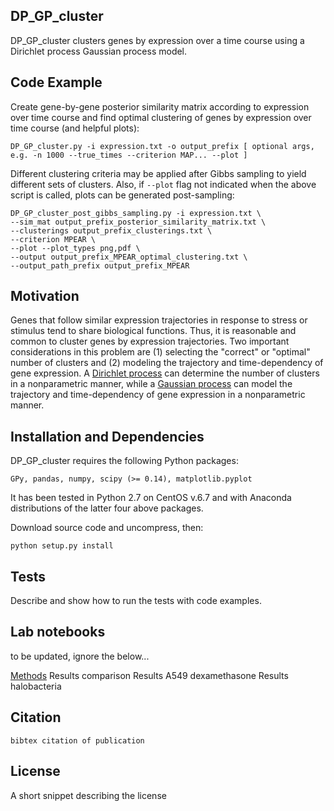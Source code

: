 
## DP_GP_cluster

DP_GP_cluster clusters genes by expression over a time course using a Dirichlet process Gaussian process model.

## Code Example

Create gene-by-gene posterior similarity matrix according to expression over time course and find optimal clustering of genes by expression over time course (and helpful plots):
    
    DP_GP_cluster.py -i expression.txt -o output_prefix [ optional args, e.g. -n 1000 --true_times --criterion MAP... --plot ]
    
Different clustering criteria may be applied after Gibbs sampling to yield different sets of clusters. Also, if `--plot` flag not indicated when the above script is called, plots can be generated post-sampling:

    DP_GP_cluster_post_gibbs_sampling.py -i expression.txt \
    --sim_mat output_prefix_posterior_similarity_matrix.txt \
    --clusterings output_prefix_clusterings.txt \
    --criterion MPEAR \
    --plot --plot_types png,pdf \
    --output output_prefix_MPEAR_optimal_clustering.txt \
    --output_path_prefix output_prefix_MPEAR
    
## Motivation

Genes that follow similar expression trajectories in response to stress or stimulus tend to share biological functions.  Thus, it is reasonable and common to cluster genes by expression trajectories.  Two important considerations in this problem are (1) selecting the "correct" or "optimal" number of clusters and (2) modeling the trajectory and time-dependency of gene expression. A [Dirichlet process](http://en.wikipedia.org/wiki/Dirichlet_process) can determine the number of clusters in a nonparametric manner, while a [Gaussian process](http://en.wikipedia.org/wiki/Gaussian_process) can model the trajectory and time-dependency of gene expression in a nonparametric manner.

## Installation and Dependencies

DP_GP_cluster requires the following Python packages:
    
    GPy, pandas, numpy, scipy (>= 0.14), matplotlib.pyplot

It has been tested in Python 2.7 on CentOS v.6.7 and with Anaconda distributions of the latter four above packages.

Download source code and uncompress, then:

    python setup.py install

## Tests

Describe and show how to run the tests with code examples.

## Lab notebooks

to be updated, ignore the below...

[Methods](http://nbviewer.ipython.org/gist/IanMcDowell/24429d1816f7002c2558)
Results comparison
Results A549 dexamethasone
Results halobacteria

## Citation

    bibtex citation of publication

## License

A short snippet describing the license